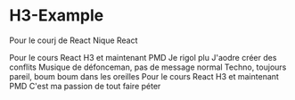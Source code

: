 # H3-Example

Pour le courj de React
Nique React

Pour le cours React H3 et maintenant PMD
Je rigol plu
J'aodre créer des conflits
Musique de défonceman, pas de message normal
Techno, toujours pareil, boum boum dans les oreilles
Pour le cours React H3 et maintenant PMD
C'est ma passion de tout faire péter

